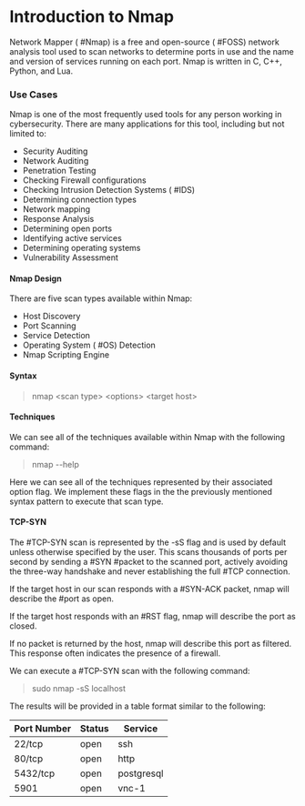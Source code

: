 # Introduction to Nmap

Network Mapper ( #Nmap) is a free and open-source ( #FOSS) network analysis tool used to scan networks to determine ports in use and the name and version of services running on each port. Nmap is written in C, C++, Python, and Lua.

### Use Cases

Nmap is one of the most frequently used tools for any person working in cybersecurity. There are many applications for this tool, including but not limited to:

- Security Auditing
- Network Auditing
- Penetration Testing
- Checking Firewall configurations
- Checking Intrusion Detection Systems ( #IDS)
- Determining connection types
- Network mapping
- Response Analysis
- Determining open ports
- Identifying active services
- Determining operating systems
- Vulnerability Assessment

#### Nmap Design

There are five scan types available within Nmap:

- Host Discovery
- Port Scanning
- Service Detection 
- Operating System ( #OS) Detection
- Nmap Scripting Engine

#### Syntax

>nmap \<scan type> \<options> \<target host>

#### Techniques

We can see all of the techniques available within Nmap with the following command:

>nmap --help

Here we can see all of the techniques represented by their associated option flag. We implement these flags in the the previously mentioned syntax pattern to execute that scan type.

#### TCP-SYN 

The #TCP-SYN scan is represented by the -sS flag and is used by default unless otherwise specified by the user. This scans thousands of ports per second by sending a #SYN #packet to the scanned port, actively avoiding the three-way handshake and never establishing the full #TCP connection.

If the target host in our scan responds with a #SYN-ACK packet, nmap will describe the #port as open. 

If the target host responds with an #RST flag, nmap will describe the port as closed.

If no packet is returned by the host, nmap will describe this port as filtered. This response often indicates the presence of a firewall.

We can execute a #TCP-SYN scan with the following command:

>sudo nmap -sS localhost

The results will be provided in a table format similar to the following:

| Port Number | Status | Service |
| ----------- | ------ | ------- |
| 22/tcp      | open   | ssh     |
| 80/tcp            | open       | http        |
| 5432/tcp            | open       | postgresql        |
| 5901            | open       | vnc-1        |
